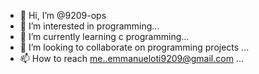 - 👋 Hi, I’m @9209-ops
- 👀 I’m interested in programming...
- 🌱 I’m currently learning c programming...
- 💞️ I’m looking to collaborate on programming projects  ...
- 📫 How to reach me..emmanueloti9209@gmail.com ...

<!---
9209-ops/9209-ops is a ✨ special ✨ repository because its `README.md` (this file) appears on your GitHub profile.
You can click the Preview link to take a look at your changes.
--->
